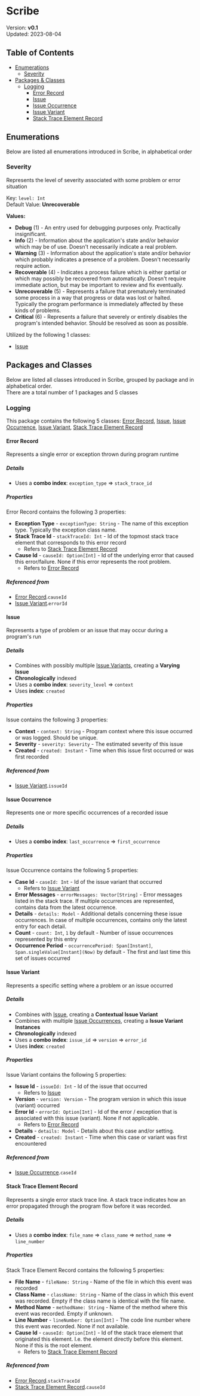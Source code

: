# Scribe
Version: **v0.1**  
Updated: 2023-08-04

## Table of Contents
- [Enumerations](#enumerations)
  - [Severity](#severity)
- [Packages & Classes](#packages-and-classes)
  - [Logging](#logging)
    - [Error Record](#error-record)
    - [Issue](#issue)
    - [Issue Occurrence](#issue-occurrence)
    - [Issue Variant](#issue-variant)
    - [Stack Trace Element Record](#stack-trace-element-record)

## Enumerations
Below are listed all enumerations introduced in Scribe, in alphabetical order  

### Severity
Represents the level of severity associated with some problem or error situation

Key: `level: Int`  
Default Value: **Unrecoverable**

**Values:**
- **Debug** (1) - An entry used for debugging purposes only. Practically insignificant.
- **Info** (2) - Information about the application's state and/or behavior which may be of use. Doesn't necessarily indicate a real problem.
- **Warning** (3) - Information about the application's state and/or behavior which probably indicates a presence of a problem.
Doesn't necessarily require action.
- **Recoverable** (4) - Indicates a process failure which is either partial or which may possibly be recovered from automatically.
Doesn't require immediate action, but may be important to review and fix eventually.
- **Unrecoverable** (5) - Represents a failure that prematurely terminated some process in a way that progress or data was lost or halted.
Typically the program performance is immediately affected by these kinds of problems.
- **Critical** (6) - Represents a failure that severely or entirely disables the program's intended behavior.
Should be resolved as soon as possible.

Utilized by the following 1 classes:
- [Issue](#issue)

## Packages and Classes
Below are listed all classes introduced in Scribe, grouped by package and in alphabetical order.  
There are a total number of 1 packages and 5 classes

### Logging
This package contains the following 5 classes: [Error Record](#error-record), [Issue](#issue), [Issue Occurrence](#issue-occurrence), [Issue Variant](#issue-variant), [Stack Trace Element Record](#stack-trace-element-record)

#### Error Record
Represents a single error or exception thrown during program runtime

##### Details
- Uses a **combo index**: `exception_type` => `stack_trace_id`

##### Properties
Error Record contains the following 3 properties:
- **Exception Type** - `exceptionType: String` - The name of this exception type. Typically the exception class name.
- **Stack Trace Id** - `stackTraceId: Int` - Id of the topmost stack trace element that corresponds to this error record
  - Refers to [Stack Trace Element Record](#stack-trace-element-record)
- **Cause Id** - `causeId: Option[Int]` - Id of the underlying error that caused this error/failure. None if this error represents the root problem.
  - Refers to [Error Record](#error-record)

##### Referenced from
- [Error Record](#error-record).`causeId`
- [Issue Variant](#issue-variant).`errorId`

#### Issue
Represents a type of problem or an issue that may occur during a program's run

##### Details
- Combines with possibly multiple [Issue Variants](#issue-variant), creating a **Varying Issue**
- **Chronologically** indexed
- Uses a **combo index**: `severity_level` => `context`
- Uses **index**: `created`

##### Properties
Issue contains the following 3 properties:
- **Context** - `context: String` - Program context where this issue occurred or was logged. Should be unique.
- **Severity** - `severity: Severity` - The estimated severity of this issue
- **Created** - `created: Instant` - Time when this issue first occurred or was first recorded

##### Referenced from
- [Issue Variant](#issue-variant).`issueId`

#### Issue Occurrence
Represents one or more specific occurrences of a recorded issue

##### Details
- Uses a **combo index**: `last_occurrence` => `first_occurrence`

##### Properties
Issue Occurrence contains the following 5 properties:
- **Case Id** - `caseId: Int` - Id of the issue variant that occurred
  - Refers to [Issue Variant](#issue-variant)
- **Error Messages** - `errorMessages: Vector[String]` - Error messages listed in the stack trace. 
If multiple occurrences are represented, contains data from the latest occurrence.
- **Details** - `details: Model` - Additional details concerning these issue occurrences.
In case of multiple occurrences, contains only the latest entry for each detail.
- **Count** - `count: Int`, `1` by default - Number of issue occurrences represented by this entry
- **Occurrence Period** - `occurrencePeriod: Span[Instant]`, `Span.singleValue[Instant](Now)` by default - The first and last time this set of issues occurred

#### Issue Variant
Represents a specific setting where a problem or an issue occurred

##### Details
- Combines with [Issue](#issue), creating a **Contextual Issue Variant**
- Combines with multiple [Issue Occurrences](#issue-occurrence), creating a **Issue Variant Instances**
- **Chronologically** indexed
- Uses a **combo index**: `issue_id` => `version` => `error_id`
- Uses **index**: `created`

##### Properties
Issue Variant contains the following 5 properties:
- **Issue Id** - `issueId: Int` - Id of the issue that occurred
  - Refers to [Issue](#issue)
- **Version** - `version: Version` - The program version in which this issue (variant) occurred
- **Error Id** - `errorId: Option[Int]` - Id of the error / exception that is associated with this issue (variant). None if not applicable.
  - Refers to [Error Record](#error-record)
- **Details** - `details: Model` - Details about this case and/or setting.
- **Created** - `created: Instant` - Time when this case or variant was first encountered

##### Referenced from
- [Issue Occurrence](#issue-occurrence).`caseId`

#### Stack Trace Element Record
Represents a single error stack trace line.
A stack trace indicates how an error propagated through the program flow before it was recorded.

##### Details
- Uses a **combo index**: `file_name` => `class_name` => `method_name` => `line_number`

##### Properties
Stack Trace Element Record contains the following 5 properties:
- **File Name** - `fileName: String` - Name of the file in which this event was recorded
- **Class Name** - `className: String` - Name of the class in which this event was recorded. 
Empty if the class name is identical with the file name.
- **Method Name** - `methodName: String` - Name of the method where this event was recorded. Empty if unknown.
- **Line Number** - `lineNumber: Option[Int]` - The code line number where this event was recorded. None if not available.
- **Cause Id** - `causeId: Option[Int]` - Id of the stack trace element that originated this element. I.e. the element directly before this element. 
None if this is the root element.
  - Refers to [Stack Trace Element Record](#stack-trace-element-record)

##### Referenced from
- [Error Record](#error-record).`stackTraceId`
- [Stack Trace Element Record](#stack-trace-element-record).`causeId`
